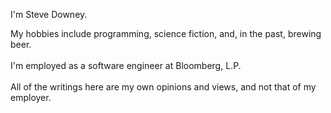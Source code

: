 <html><body><p>I'm Steve Downey. </p>
<!-- /wp:paragraph -->

<!-- wp:paragraph -->
<p>My hobbies include programming, science fiction, and, in the past, brewing beer. <br><br>I'm employed as a software engineer at Bloomberg, L.P. <br><br>All of the writings here are my own opinions and views, and not that of my employer. </p>
<!-- /wp:paragraph --></body></html>